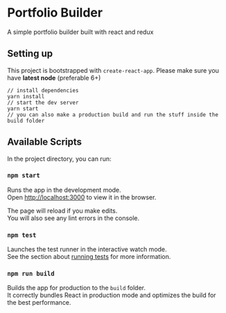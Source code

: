 # Portfolio Builder

A simple portfolio builder built with react and redux

## Setting up

This project is bootstrapped with `create-react-app`. Please make sure you have **latest node** (preferable 6+)

```
// install dependencies
yarn install
// start the dev server
yarn start
// you can also make a production build and run the stuff inside the build folder
```

## Available Scripts

In the project directory, you can run:

### `npm start`

Runs the app in the development mode.<br>
Open [http://localhost:3000](http://localhost:3000) to view it in the browser.

The page will reload if you make edits.<br>
You will also see any lint errors in the console.

### `npm test`

Launches the test runner in the interactive watch mode.<br>
See the section about [running tests](#running-tests) for more information.

### `npm run build`

Builds the app for production to the `build` folder.<br>
It correctly bundles React in production mode and optimizes the build for the best performance.